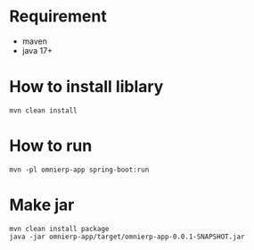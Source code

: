 
# Requirement
- maven
- java 17+
# How to install liblary
``mvn clean install``
# How to run
```mvn -pl omnierp-app spring-boot:run```
# Make jar
```mvn clean install package```<br>
```java -jar omnierp-app/target/omnierp-app-0.0.1-SNAPSHOT.jar```